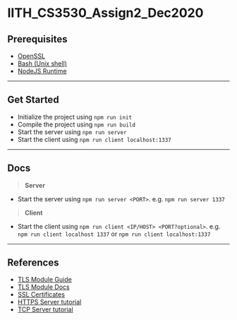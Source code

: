 # IITH_CS3530_Assign2_Dec2020

## Prerequisites
- [OpenSSL](https://www.openssl.org/)
- [Bash (Unix shell)](https://www.gnu.org/software/bash/)
- [NodeJS Runtime](https://nodejs.org/en/)

---
## Get Started
- Initialize the project using `npm run init`
- Compile the project using `npm run build`
- Start the server using `npm run server`
- Start the client using `npm run client localhost:1337`

---
## Docs
> __Server__
- Start the server using `npm run server <PORT>`. e.g. `npm run server 1337`
> __Client__
- Start the client using `npm run client <IP/HOST> <PORT?optional>`. e.g. `npm run client localhost 1337` or `npm run client localhost:1337`

---
## References
- [TLS Module Guide](https://nodejs.org/en/knowledge/cryptography/how-to-use-the-tls-module/)
- [TLS Module Docs](https://nodejs.org/api/tls.html)
- [SSL Certificates](https://www.ibm.com/support/knowledgecenter/SSMNED_5.0.0/com.ibm.apic.cmc.doc/ssl.html)
- [HTTPS Server tutorial](https://www.codexpedia.com/node-js/nodejs-tls-configuration-server-and-client-example/)
- [TCP Server tutorial](https://riptutorial.com/node-js/example/19326/tls-socket--server-and-client/)
